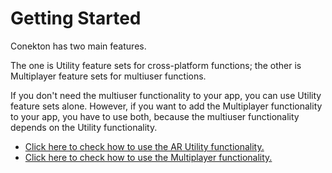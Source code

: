 # Getting Started

Conekton has two main features.

The one is Utility feature sets for cross-platform functions; the other is Multiplayer feature sets for multiuser functions.

If you don't need the multiuser functionality to your app, you can use Utility feature sets alone. However, if you want to add the Multiplayer functionality to your app, you have to use both, because the multiuser functionality depends on the Utility functionality.

- [Click here to check how to use the AR Utility functionality. ](./GettingStarted-ARUtility.md)
- [Click here to check how to use the Multiplayer functionality. ](./GettingStarted-Multiplayer.md)